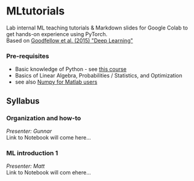# MLtutorials
Lab internal ML teaching tutorials & Markdown slides for Google Colab to get hands-on experience using PyTorch.  
Based on [Goodfellow et al. (2015) "Deep Learning"](http://www.deeplearningbook.org/)

### Pre-requisites
* Basic knowledge of Python - see [this course](https://www.coursera.org/learn/python-programming-introduction)
* Basics of Linear Algebra, Probabilities / Statistics, and Optimization
* see also [Numpy for Matlab users](https://docs.scipy.org/doc/numpy/user/numpy-for-matlab-users.html)

## Syllabus
### Organization and how-to
_Presenter: Gunnar_  
Link to Notebook will come here...

### ML introduction 1
_Presenter: Matt_  
Link to Notebook will com ehere...
